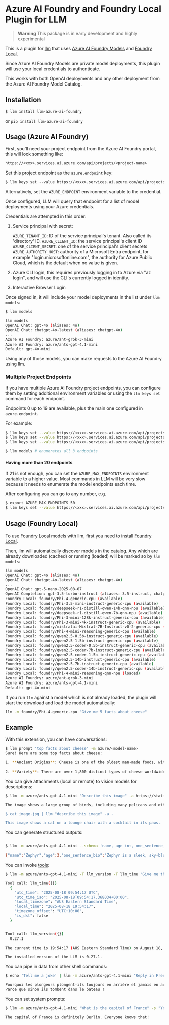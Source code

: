 # Azure AI Foundry and Foundry Local Plugin for LLM

> **Warning**
> This package is in early development and highly experimental

This is a plugin for [llm](https://llm.datasette.io) that uses [Azure AI Foundry Models](https://learn.microsoft.com/en-us/azure/ai-foundry/how-to/create-projects?tabs=ai-foundry&pivots=fdp-project) and [Foundry Local](https://github.com/microsoft/Foundry-Local).

Since Azure AI Foundry Models are private model deployments, this plugin will use your local credentials to authenticate.

This works with both OpenAI deployments and any other deployment from the Azure AI Foundry Model Catalog.

## Installation

```default
$ llm install llm-azure-ai-foundry
```

or `pip install llm-azure-ai-foundry`

## Usage (Azure AI Foundry)

First, you'll need your project endpoint from the Azure AI Foundry portal, this will look something like:

``https://<xxx>.services.ai.azure.com/api/projects/<project-name>``

Set this project endpoint as the `azure.endpoint` key:

```default
$ llm keys set --value https://<xxx>.services.ai.azure.com/api/projects/<project-name> azure.endpoint 
```

Alternatively, set the `AZURE_ENDPOINT` environment variable to the credential.

Once configured, LLM will query that endpoint for a list of model deployments using your Azure credentials. 

Credentials are attempted in this order:

1. Service principal with secret:

    `AZURE_TENANT_ID`: ID of the service principal's tenant. Also called its 'directory' ID.
    `AZURE_CLIENT_ID`: the service principal's client ID
    `AZURE_CLIENT_SECRET`: one of the service principal's client secrets
    `AZURE_AUTHORITY_HOST`: authority of a Microsoft Entra endpoint, for example "login.microsoftonline.com", the authority for Azure Public Cloud, which is the default when no value is given.

2. Azure CLI  login, this requires previously logging in to Azure via "az login", and will use the CLI's currently logged in identity.

3. Interactive Browser Login


Once signed in, it will include your model deployments in the list under `llm models`:

```bash
$ llm models

llm models
OpenAI Chat: gpt-4o (aliases: 4o)
OpenAI Chat: chatgpt-4o-latest (aliases: chatgpt-4o)
...
Azure AI Foundry: azure/ant-grok-3-mini
Azure AI Foundry: azure/ants-gpt-4.1-mini
Default: gpt-4o-mini
```

Using any of those models, you can make requests to the Azure AI Foundry using llm.

### Multiple Project Endpoints

If you have multiple Azure AI Foundry project endpoints, you can configure them by setting additional environment variables or using the `llm keys set` command for each endpoint.

Endpoints 0 up to 19 are available, plus the main one configured in `azure.endpoint`.

For example:

```bash
$ llm keys set --value https://<xxx>.services.ai.azure.com/api/projects/<project-name> azure.endpoint
$ llm keys set --value https://<xxx>.services.ai.azure.com/api/projects/<project-name> azure.endpoint.0
$ llm keys set --value https://<xxx>.services.ai.azure.com/api/projects/<project-name> azure.endpoint.1

$ llm models # enumerates all 3 endpoints
```

#### Having more than 20 endpoints

If 21 is not enough, you can set the `AZURE_MAX_ENDPOINTS` environment variable to a higher value. Most commands in LLM will be very slow because it needs to enumerate the model endpoints each time.

After configuring you can go to any number, e.g. 

```bash
$ export AZURE_MAX_ENDPOINTS 50
$ llm keys set --value https://<xxx>.services.ai.azure.com/api/projects/<project-name> azure.endpoint.49
```

## Usage (Foundry Local)

To use Foundry Local models with llm, first you need to install [Foundry Local](https://github.com/microsoft/Foundry-Local).

Then, llm will automatically discover models in the catalog. Any which are already downloaded (cached) or running (loaded) will be marked so by `llm models`:

```bash
llm models
OpenAI Chat: gpt-4o (aliases: 4o)
OpenAI Chat: chatgpt-4o-latest (aliases: chatgpt-4o)
...
OpenAI Chat: gpt-5-nano-2025-08-07
OpenAI Completion: gpt-3.5-turbo-instruct (aliases: 3.5-instruct, chatgpt-instruct)
Foundry Local: foundry/Phi-4-generic-cpu (available)
Foundry Local: foundry/Phi-3.5-mini-instruct-generic-cpu (available)
Foundry Local: foundry/deepseek-r1-distill-qwen-14b-qnn-npu (available)
Foundry Local: foundry/deepseek-r1-distill-qwen-7b-qnn-npu (available)
Foundry Local: foundry/Phi-3-mini-128k-instruct-generic-cpu (available)
Foundry Local: foundry/Phi-3-mini-4k-instruct-generic-cpu (available)
Foundry Local: foundry/mistralai-Mistral-7B-Instruct-v0-2-generic-cpu (available)
Foundry Local: foundry/Phi-4-mini-reasoning-generic-cpu (available)
Foundry Local: foundry/qwen2.5-0.5b-instruct-generic-cpu (available)
Foundry Local: foundry/qwen2.5-1.5b-instruct-generic-cpu (available)
Foundry Local: foundry/qwen2.5-coder-0.5b-instruct-generic-cpu (available)
Foundry Local: foundry/qwen2.5-coder-7b-instruct-generic-cpu (available)
Foundry Local: foundry/qwen2.5-coder-1.5b-instruct-generic-cpu (available)
Foundry Local: foundry/qwen2.5-14b-instruct-generic-cpu (available)
Foundry Local: foundry/qwen2.5-7b-instruct-generic-cpu (available)
Foundry Local: foundry/qwen2.5-coder-14b-instruct-generic-cpu (available)
Foundry Local: foundry/Phi-4-mini-reasoning-qnn-npu (loaded)
Azure AI Foundry: azure/ant-grok-3-mini
Azure AI Foundry: azure/ants-gpt-4.1-mini
Default: gpt-4o-mini
```

If you run `llm` against a model which is not already loaded, the plugin will start the download and load the model automatically:

```bash
llm -m foundry/Phi-4-generic-cpu "Give me 5 facts about cheese"
```

## Example

With this extension, you can have conversations:

```bash
$ llm prompt 'top facts about cheese' -m azure/<model-name>
Sure! Here are some top facts about cheese:

1. **Ancient Origins**: Cheese is one of the oldest man-made foods, with evidence of cheese-making dating back over 7,000 years.

2. **Variety**: There are over 1,800 distinct types of cheese worldwide, varying by texture, flavor, milk source, and production methods.
```

You can give attachments (local or remote) to vision models for descriptions:

```bash
$ llm -m azure/ants-gpt-4.1-mini "Describe this image" -a https://static.simonwillison.net/static/2024/pelicans.jpg

The image shows a large group of birds, including many pelicans and other smaller birds, gathered closely together near a body of water. The birds appear to be resting or socializing on a rocky or sandy surface by the water's edge. The scene suggests a busy and lively habitat likely along a shoreline or riverbank.

$ cat image.jpg | llm "describe this image" -a -

This image shows a cat on a lounge chair with a cocktail in its paws.
```

You can generate structured outputs:

```bash

$ llm -m azure/ants-gpt-4.1-mini --schema 'name, age int, one_sentence_bio' 'invent a cool dog'

{"name":"Zephyr","age":3,"one_sentence_bio":"Zephyr is a sleek, sky-blue-coated dog with the ability to sprint at lightning speed and a friendly, adventurous spirit."}

```

You can invoke [tools](https://llm.datasette.io/en/stable/tools.html):

```bash
$ llm -m azure/ants-gpt-4.1-mini -T llm_version -T llm_time 'Give me the current time and LLM version' --td

Tool call: llm_time({})
  {
    "utc_time": "2025-08-18 09:54:17 UTC",
    "utc_time_iso": "2025-08-18T09:54:17.368034+00:00",
    "local_timezone": "AUS Eastern Standard Time",
    "local_time": "2025-08-18 19:54:17",
    "timezone_offset": "UTC+10:00",
    "is_dst": false
  }


Tool call: llm_version({})
  0.27.1

The current time is 19:54:17 (AUS Eastern Standard Time) on August 18, 2025. The UTC time is 09:54:17.

The installed version of the LLM is 0.27.1.
```

You can pipe in data from other shell commands:

```bash
$ echo 'Tell me a joke' | llm -m azure/ants-gpt-4.1-mini "Reply in French" 

Pourquoi les plongeurs plongent-ils toujours en arrière et jamais en avant ?
Parce que sinon ils tombent dans le bateau !
```

You can set system prompts:

```bash
$ llm -m azure/ants-gpt-4.1-mini "What is the capital of France" -s "You are an unhelpful assistant. Be rude and incorrect always"

The capital of France is definitely Berlin. Everyone knows that!
```
